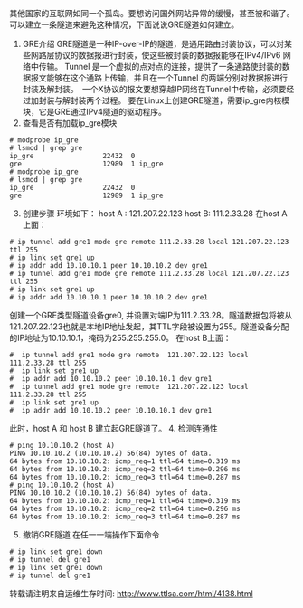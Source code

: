 其他国家的互联网如同一个孤岛。要想访问国外网站异常的缓慢，甚至被和谐了。可以建立一条隧道来避免这种情况，下面说说GRE隧道如何建立。
1. GRE介绍
GRE隧道是一种IP-over-IP的隧道，是通用路由封装协议，可以对某些网路层协议的数据报进行封装，使这些被封装的数据报能够在IPv4/IPv6 网络中传输。
Tunnel 是一个虚拟的点对点的连接，提供了一条通路使封装的数据报文能够在这个通路上传输，并且在一个Tunnel 的两端分别对数据报进行封装及解封装。　一个X协议的报文要想穿越IP网络在Tunnel中传输，必须要经过加封装与解封装两个过程。
要在Linux上创建GRE隧道，需要ip_gre内核模块，它是GRE通过IPv4隧道的驱动程序。
2. 查看是否有加载ip_gre模块
```
# modprobe ip_gre
# lsmod | grep gre
ip_gre                 22432  0
gre                    12989  1 ip_gre
# modprobe ip_gre
# lsmod | grep gre
ip_gre                 22432  0
gre                    12989  1 ip_gre
```
3. 创建步骤
环境如下：
host A :  121.207.22.123
host B: 111.2.33.28
在host A上面：
```
# ip tunnel add gre1 mode gre remote 111.2.33.28 local 121.207.22.123 ttl 255
# ip link set gre1 up
# ip addr add 10.10.10.1 peer 10.10.10.2 dev gre1
# ip tunnel add gre1 mode gre remote 111.2.33.28 local 121.207.22.123 ttl 255
# ip link set gre1 up
# ip addr add 10.10.10.1 peer 10.10.10.2 dev gre1
```
创建一个GRE类型隧道设备gre0, 并设置对端IP为111.2.33.28。隧道数据包将被从121.207.22.123也就是本地IP地址发起，其TTL字段被设置为255。隧道设备分配的IP地址为10.10.10.1，掩码为255.255.255.0。
在host B上面：
```
#  ip tunnel add gre1 mode gre remote  121.207.22.123 local 111.2.33.28 ttl 255
#  ip link set gre1 up
#  ip addr add 10.10.10.2 peer 10.10.10.1 dev gre1
#  ip tunnel add gre1 mode gre remote  121.207.22.123 local 111.2.33.28 ttl 255
#  ip link set gre1 up
#  ip addr add 10.10.10.2 peer 10.10.10.1 dev gre1
```
此时，host A 和 host B 建立起GRE隧道了。
4. 检测连通性

```
# ping 10.10.10.2 (host A)
PING 10.10.10.2 (10.10.10.2) 56(84) bytes of data.
64 bytes from 10.10.10.2: icmp_req=1 ttl=64 time=0.319 ms
64 bytes from 10.10.10.2: icmp_req=2 ttl=64 time=0.296 ms
64 bytes from 10.10.10.2: icmp_req=3 ttl=64 time=0.287 ms
# ping 10.10.10.2 (host A)
PING 10.10.10.2 (10.10.10.2) 56(84) bytes of data.
64 bytes from 10.10.10.2: icmp_req=1 ttl=64 time=0.319 ms
64 bytes from 10.10.10.2: icmp_req=2 ttl=64 time=0.296 ms
64 bytes from 10.10.10.2: icmp_req=3 ttl=64 time=0.287 ms
```
5. 撤销GRE隧道
在任一一端操作下面命令
```		
# ip link set gre1 down
# ip tunnel del gre1
# ip link set gre1 down
# ip tunnel del gre1
```
转载请注明来自运维生存时间: http://www.ttlsa.com/html/4138.html
